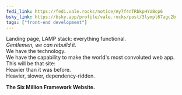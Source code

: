 ```yaml
---
fedi_link: https://fedi.vale.rocks/notice/Ay7f4nTRbkpHYUBcp6
bsky_link: https://bsky.app/profile/vale.rocks/post/3lympl67agc2b
tags: ["front-end development"]
---
```


Landing page, LAMP stack: everything functional.\
_Gentlemen, we can rebuild it._\
We have the technology.\
We have the capability to make the world's most convoluted web app.\
This will be that site:\
Heavier than it was before.\
Heavier, slower, dependency-ridden.

**The Six Million Framework Website.**
